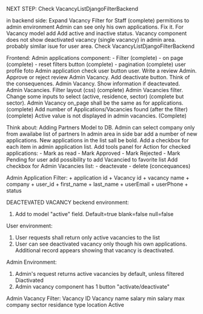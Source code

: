 NEXT STEP:
    Check VacancyListDjangoFilterBackend

in backend side:
    Expand Vacancy Filter for Staff (complete)
    permitions to admin environment
    Admin can see only his own applications. Fix it.
    For Vacancy model add Add active and inactive status.
    Vacancy component does not show deactivated vacancy (single vacancy) in admin area.
        probably similar isue for user area. Check VacancyListDjangoFilterBackend
    

Frontend:
    Admin applications component:
        - Filter (complete)
        - on page (complete)
        - reset filters button (complete)
        - pagination (complete)
    user profile foto
    Admin application check user button
    user. Write a review
    Admin. Approve or reject review
    Admin Vacancy. Add deactivate button. Think of the consequences.
    Admin Vacancy. Show information if deactevated.
    Admin Vacancies. Filter layout (css) (complete)
    Admin Vacancies filter. Change some inputs to select (active, residence, sector) (complete but sector).
    Admin Vacancy on_page shall be the same as for applications. (complete)
    Add number of Applications/Vacancies found (after the filter) (complete)
    Active value is not displayed in admin vacancies. (Complete)

    
    
    

Think about:
    Adding Partners Model to DB.
        Admin can select company only from awailabe list of partners
    In admin area in side bar add a number of new applications. New applications in the list sall be bold.
    Add a checkbox for each item in admin application list. Add tools panel for Action for checked applications:
        - Mark as read
        - Mark Approved
        - Mark Rejected
        - Mark Pending
    for user add possibility to add Vacancied to favorite list
    Add checkbox for Admin Vacancies list:
        - deactevate
        - delete (concequances)
        


Admin Application Filter:
    +   application id
    +   Vacancy id
    +   vacancy name
    +   company
    +   user_id
    +   first_name
    +   last_name
    +   userEmail
    +   userPhone
    +   status


DEACTEVATED VACANCY
beckend environment:
1. Add to model "active" field. Default=true blank=false null=false

User environment:
1. User requests shall return only active vacancies to the list
2. User can see deactivated vacancy only though his own applications. Additional record appears showing that vacancy is deactivated.

Admin Environment:
1. Admin's request returns active vacancies by default, unless filtered Diactivated
2. Admin vacancy component has 1 button "activate/deactivate"



Admin Vacancy Filter:
Vacancy ID
Vacancy name
salary min
salary max
company
sector
residance type
location
Active











